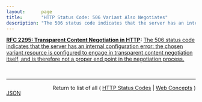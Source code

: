 ```yaml
---
layout:      page
title:       "HTTP Status Code: 506 Variant Also Negotiates"
description: "The 506 status code indicates that the server has an internal configuration error: the chosen variant resource is configured to engage in transparent content negotiation itself, and is therefore not a proper end point in the negotiation process."
---
```


**[RFC 2295: Transparent Content Negotiation in HTTP](/specs/IETF/RFC/2295 "HTTP allows web site authors to put multiple versions of the same information under a single URL. Transparent content negotiation is an extensible negotiation mechanism, layered on top of HTTP, for automatically selecting the best version when the URL is accessed. This enables the smooth deployment of new web data formats and markup tags."):** [The 506 status code indicates that the server has an internal configuration error: the chosen variant resource is configured to engage in transparent content negotiation itself, and is therefore not a proper end point in the negotiation process.](http://tools.ietf.org/html/rfc7725#section-3 "Read documentation for HTTP Status Code &#34;506&#34;")

<br/>
<hr/>

<p style="float : left"><a href="506.json" title="JSON representing this particular Web Concept value">JSON</a></p>
<p style="text-align: right">Return to list of all ( <a href="../http-status-codes">HTTP Status Codes</a> | <a href="../">Web Concepts</a> )</p>

